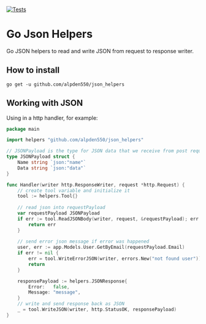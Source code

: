 [![Tests](https://github.com/alpden550/json_helpers/actions/workflows/main.yml/badge.svg?branch=main)](https://github.com/alpden550/json_helpers/actions/workflows/main.yml)

# Go Json Helpers

Go JSON helpers to read and write JSON  from request to response writer.


## How to install

```
go get -u github.com/alpden550/json_helpers
```

## Working with JSON

Using in a http handler, for example:

```go
package main

import helpers "github.com/alpden550/json_helpers"

// JSONPayload is the type for JSON data that we receive from post request
type JSONPayload struct {
	Name string `json:"name"`
	Data string `json:"data"`
}

func Handler(writer http.ResponseWriter, request *http.Request) {
	// create tool variable and initialize it
	tool := helpers.Tool{}
	
	// read json into requestPayload
	var requestPayload JSONPayload
	if err := tool.ReadJSONBody(writer, request, &requestPayload); err != nil {
		return err
	}
	
	// send error json message if error was happened
	user, err := app.Models.User.GetByEmail(requestPayload.Email)
	if err != nil {
		err = tool.WriteErrorJSON(writer, errors.New("not found user"))
		return
	}

	responsePayload := helpers.JSONResponse{
		Error:   false,
		Message: "message",
	}
	// write and send response back as JSON 	
	_ = tool.WriteJSON(writer, http.StatusOK, responsePayload)
}
```
